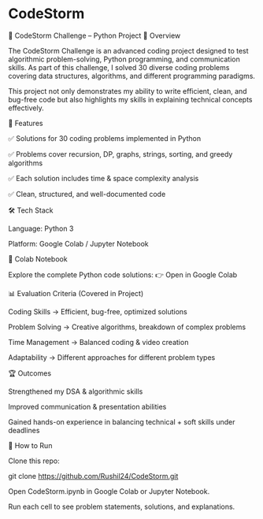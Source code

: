 # CodeStorm
🚀 CodeStorm Challenge – Python Project
📌 Overview

The CodeStorm Challenge is an advanced coding project designed to test algorithmic problem-solving, Python programming, and communication skills. As part of this challenge, I solved 30 diverse coding problems covering data structures, algorithms, and different programming paradigms.

This project not only demonstrates my ability to write efficient, clean, and bug-free code but also highlights my skills in explaining technical concepts effectively.

🔑 Features

✅ Solutions for 30 coding problems implemented in Python

✅ Problems cover recursion, DP, graphs, strings, sorting, and greedy algorithms

✅ Each solution includes time & space complexity analysis

✅ Clean, structured, and well-documented code

🛠️ Tech Stack

Language: Python 3

Platform: Google Colab / Jupyter Notebook

📑 Colab Notebook

Explore the complete Python code solutions:
👉 Open in Google Colab

📊 Evaluation Criteria (Covered in Project)

Coding Skills → Efficient, bug-free, optimized solutions

Problem Solving → Creative algorithms, breakdown of complex problems

Time Management → Balanced coding & video creation

Adaptability → Different approaches for different problem types

🏆 Outcomes

Strengthened my DSA & algorithmic skills

Improved communication & presentation abilities

Gained hands-on experience in balancing technical + soft skills under deadlines

📌 How to Run

Clone this repo:

git clone https://github.com/Rushil24/CodeStorm.git


Open CodeStorm.ipynb in Google Colab or Jupyter Notebook.

Run each cell to see problem statements, solutions, and explanations.
